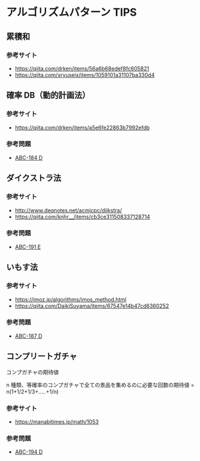# アルゴリズムパターン TIPS

## 累積和

### 参考サイト

- https://qiita.com/drken/items/56a6b68edef8fc605821
- https://qiita.com/xryuseix/items/1059101a31107ba330d4

## 確率 DB（動的計画法）

### 参考サイト

- https://qiita.com/drken/items/a5e6fe22863b7992efdb

### 参考問題

- [ABC-184 D](https://atcoder.jp/contests/abc184/tasks/abc184_d)

## ダイクストラ法

### 参考サイト

- http://www.deqnotes.net/acmicpc/dijkstra/
- https://qiita.com/knhr__/items/cb3ce311508337128714

### 参考問題

- [ABC-191 E](https://atcoder.jp/contests/abc191/tasks/abc191_e)

## いもす法

### 参考サイト

- https://imoz.jp/algorithms/imos_method.html
- https://qiita.com/DaikiSuyama/items/67547e14b47cd6360252

### 参考問題

- [ABC-187 D](https://atcoder.jp/contests/abc187/tasks/abc187_d)

## コンプリートガチャ

コンプガチャの期待値

n 種類、等確率のコンプガチャで全ての景品を集めるのに必要な回数の期待値 = n(1+1/2+1/3+.....+1/n)

### 参考サイト

- https://manabitimes.jp/math/1053

### 参考問題

- [ABC-194 D](https://atcoder.jp/contests/abc194/tasks/abc194_d)
